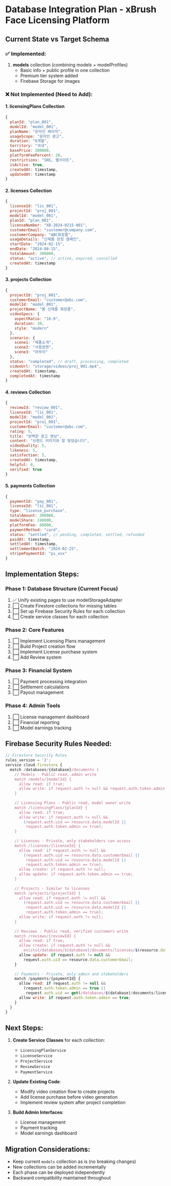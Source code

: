 # Database Integration Plan - xBrush Face Licensing Platform

## Current State vs Target Schema

### ✅ Implemented:
1. **models** collection (combining models + modelProfiles)
   - Basic info + public profile in one collection
   - Premium tier system added
   - Firebase Storage for images

### ❌ Not Implemented (Need to Add):

#### 1. **licensingPlans** Collection
```javascript
{
  planId: "plan_001",
  modelId: "model_001",
  planName: "온라인 베이직",
  usageScope: "온라인 광고",
  duration: "6개월",
  territory: "국내",
  basePrice: 300000,
  platformFeePercent: 20,
  restrictions: "SNS, 웹사이트",
  isActive: true,
  createdAt: timestamp,
  updatedAt: timestamp
}
```

#### 2. **licenses** Collection  
```javascript
{
  licenseId: "lic_001",
  projectId: "proj_001",
  modelId: "model_001",
  planId: "plan_001",
  licenseNumber: "XB-2024-0215-001",
  customerEmail: "customer@company.com",
  customerCompany: "ABC화장품",
  usageDetails: "신제품 런칭 캠페인",
  startDate: "2024-02-15",
  endDate: "2024-08-15",
  totalAmount: 300000,
  status: "active", // active, expired, cancelled
  createdAt: timestamp
}
```

#### 3. **projects** Collection
```javascript
{
  projectId: "proj_001",
  customerEmail: "customer@abc.com",
  modelId: "model_001",
  projectName: "봄 신제품 화장품",
  videoSpecs: {
    aspectRatio: "16:9",
    duration: 30,
    style: "modern"
  },
  scenario: {
    scene1: "제품소개",
    scene2: "사용장면", 
    scene3: "마무리"
  },
  status: "completed", // draft, processing, completed
  videoUrl: "storage/videos/proj_001.mp4",
  createdAt: timestamp,
  completedAt: timestamp
}
```

#### 4. **reviews** Collection
```javascript
{
  reviewId: "review_001",
  licenseId: "lic_001",
  modelId: "model_001", 
  projectId: "proj_001",
  customerEmail: "customer@abc.com",
  rating: 5,
  title: "완벽한 광고 영상",
  content: "브랜드 이미지와 잘 맞았습니다",
  videoQuality: 5,
  likeness: 5,
  satisfaction: 5,
  createdAt: timestamp,
  helpful: 0,
  verified: true
}
```

#### 5. **payments** Collection
```javascript
{
  paymentId: "pay_001",
  licenseId: "lic_001",
  type: "license_purchase",
  totalAmount: 300000,
  modelShare: 240000,
  platformFee: 60000,
  paymentMethod: "card",
  status: "settled", // pending, completed, settled, refunded
  paidAt: timestamp,
  settledAt: timestamp,
  settlementBatch: "2024-02-25",
  stripePaymentId: "pi_xxx"
}
```

## Implementation Steps:

### Phase 1: Database Structure (Current Focus)
1. ✅ Unify existing pages to use modelStorageAdapter
2. ⬜ Create Firestore collections for missing tables
3. ⬜ Set up Firebase Security Rules for each collection
4. ⬜ Create service classes for each collection

### Phase 2: Core Features
1. ⬜ Implement Licensing Plans management
2. ⬜ Build Project creation flow
3. ⬜ Implement License purchase system
4. ⬜ Add Review system

### Phase 3: Financial System
1. ⬜ Payment processing integration
2. ⬜ Settlement calculations
3. ⬜ Payout management

### Phase 4: Admin Tools
1. ⬜ License management dashboard
2. ⬜ Financial reporting
3. ⬜ Model earnings tracking

## Firebase Security Rules Needed:

```javascript
// Firestore Security Rules
rules_version = '2';
service cloud.firestore {
  match /databases/{database}/documents {
    // Models - Public read, admin write
    match /models/{modelId} {
      allow read: if true;
      allow write: if request.auth != null && request.auth.token.admin == true;
    }
    
    // Licensing Plans - Public read, model owner write
    match /licensingPlans/{planId} {
      allow read: if true;
      allow write: if request.auth != null && 
        (request.auth.uid == resource.data.modelId || 
         request.auth.token.admin == true);
    }
    
    // Licenses - Private, only stakeholders can access
    match /licenses/{licenseId} {
      allow read: if request.auth != null && 
        (request.auth.uid == resource.data.customerEmail ||
         request.auth.uid == resource.data.modelId ||
         request.auth.token.admin == true);
      allow create: if request.auth != null;
      allow update: if request.auth.token.admin == true;
    }
    
    // Projects - Similar to licenses
    match /projects/{projectId} {
      allow read: if request.auth != null && 
        (request.auth.uid == resource.data.customerEmail ||
         request.auth.uid == resource.data.modelId ||
         request.auth.token.admin == true);
      allow write: if request.auth != null;
    }
    
    // Reviews - Public read, verified customers write
    match /reviews/{reviewId} {
      allow read: if true;
      allow create: if request.auth != null && 
        exists(/databases/$(database)/documents/licenses/$(resource.data.licenseId));
      allow update: if request.auth != null && 
        request.auth.uid == resource.data.customerEmail;
    }
    
    // Payments - Private, only admin and stakeholders
    match /payments/{paymentId} {
      allow read: if request.auth != null && 
        (request.auth.token.admin == true ||
         request.auth.uid == get(/databases/$(database)/documents/licenses/$(resource.data.licenseId)).data.modelId);
      allow write: if request.auth.token.admin == true;
    }
  }
}
```

## Next Steps:

1. **Create Service Classes** for each collection:
   - `LicensingPlanService`
   - `LicenseService`
   - `ProjectService`
   - `ReviewService`
   - `PaymentService`

2. **Update Existing Code**:
   - Modify video creation flow to create projects
   - Add license purchase before video generation
   - Implement review system after project completion

3. **Build Admin Interfaces**:
   - License management
   - Payment tracking
   - Model earnings dashboard

## Migration Considerations:

- Keep current `models` collection as is (no breaking changes)
- New collections can be added incrementally
- Each phase can be deployed independently
- Backward compatibility maintained throughout
